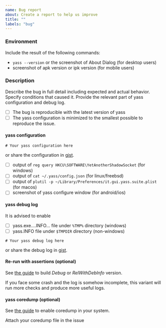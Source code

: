 ```yaml
---
name: Bug report
about: Create a report to help us improve
title: ""
labels: "bug"
---
```


### Environment

Include the result of the following commands:
  - `yass --version` or the screenshot of About Dialog (for desktop users)
  - screenshot of apk version or ipk version (for mobile users)

### Description

Describe the bug in full detail including expected and actual behavior.
Specify conditions that caused it. Provide the relevant part of yass
configuration and debug log.

- [ ] The bug is reproducible with the latest version of yass
- [ ] The yass configuration is minimized to the smallest possible
to reproduce the issue.

#### yass configuration

```
# Your yass configuration here
```
or share the configuration in [gist](https://gist.github.com/).

- [ ] output of `reg query HKCU\SOFTWARE\YetAnotherShadowSocket` (for windows)
- [ ] output of `cat ~/.yass/config.json` (for linux/freebsd)
- [ ] output of `plutil -p ~/Library/Preferences/it.gui.yass.suite.plist` (for macos)
- [ ] screenshot of yass configure window (for android/ios)

#### yass debug log

It is advised to enable

- [ ] yass.exe....INFO... file under `%TMP%` directory (windows)
- [ ] yass.INFO file under `$TMPDIR` directory (non-windows)
```
# Your yass debug log here
```
or share the debug log in [gist](https://gist.github.com/).

#### Re-run with assertions (optional)

See [the guide](https://github.com/hukeyue/yass/blob/develop/BUILDING.md) to build *Debug* or *RelWithDebInfo* version.

If you face some crash and the log is somehow incomplete, this variant will run more checks and produce more useful logs.

#### yass coredump (optional)

See [the guide](https://github.com/hukeyue/yass/wiki/Debug-Guide#check-coredump) to enable coredump in your system.

Attach your coredump file in the issue
